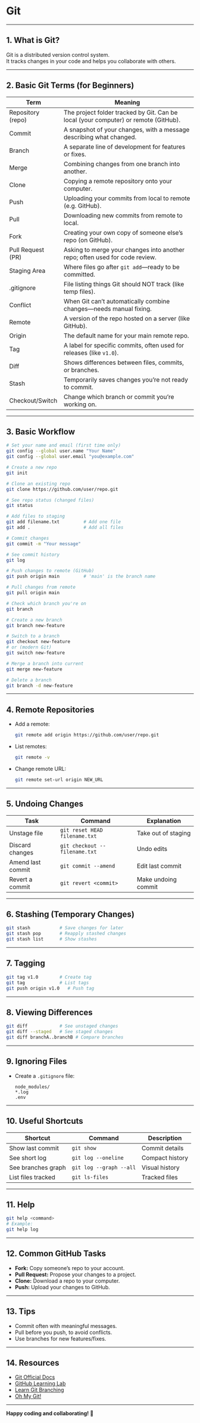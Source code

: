 # Git

---

## 1. What is Git?

Git is a distributed version control system.  
It tracks changes in your code and helps you collaborate with others.

---
## 2. Basic Git Terms (for Beginners)

| Term           | Meaning                                                                                  |
|----------------|------------------------------------------------------------------------------------------|
| Repository (repo) | The project folder tracked by Git. Can be local (your computer) or remote (GitHub).   |
| Commit         | A snapshot of your changes, with a message describing what changed.                      |
| Branch         | A separate line of development for features or fixes.                                    |
| Merge          | Combining changes from one branch into another.                                          |
| Clone          | Copying a remote repository onto your computer.                                          |
| Push           | Uploading your commits from local to remote (e.g. GitHub).                               |
| Pull           | Downloading new commits from remote to local.                                            |
| Fork           | Creating your own copy of someone else’s repo (on GitHub).                               |
| Pull Request (PR) | Asking to merge your changes into another repo; often used for code review.           |
| Staging Area   | Where files go after `git add`—ready to be committed.                                    |
| .gitignore     | File listing things Git should NOT track (like temp files).                              |
| Conflict       | When Git can’t automatically combine changes—needs manual fixing.                        |
| Remote         | A version of the repo hosted on a server (like GitHub).                                  |
| Origin         | The default name for your main remote repo.                                              |
| Tag            | A label for specific commits, often used for releases (like `v1.0`).                     |
| Diff           | Shows differences between files, commits, or branches.                                   |
| Stash          | Temporarily saves changes you’re not ready to commit.                                    |
| Checkout/Switch| Change which branch or commit you’re working on.                                         |

---

## 3. Basic Workflow

```bash
# Set your name and email (first time only)
git config --global user.name "Your Name"
git config --global user.email "you@example.com"

# Create a new repo
git init

# Clone an existing repo
git clone https://github.com/user/repo.git

# See repo status (changed files)
git status

# Add files to staging
git add filename.txt         # Add one file
git add .                    # Add all files

# Commit changes
git commit -m "Your message"

# See commit history
git log

# Push changes to remote (GitHub)
git push origin main         # 'main' is the branch name

# Pull changes from remote
git pull origin main

# Check which branch you're on
git branch

# Create a new branch
git branch new-feature

# Switch to a branch
git checkout new-feature
# or (modern Git)
git switch new-feature

# Merge a branch into current
git merge new-feature

# Delete a branch
git branch -d new-feature
```

---

## 4. Remote Repositories

- Add a remote:
  ```bash
  git remote add origin https://github.com/user/repo.git
  ```
- List remotes:
  ```bash
  git remote -v
  ```
- Change remote URL:
  ```bash
  git remote set-url origin NEW_URL
  ```

---

## 5. Undoing Changes

| Task                   | Command                        | Explanation             |
|------------------------|-------------------------------|-------------------------|
| Unstage file           | `git reset HEAD filename.txt`  | Take out of staging     |
| Discard changes        | `git checkout -- filename.txt` | Undo edits              |
| Amend last commit      | `git commit --amend`           | Edit last commit        |
| Revert a commit        | `git revert <commit>`          | Make undoing commit     |

---

## 6. Stashing (Temporary Changes)

```bash
git stash           # Save changes for later
git stash pop       # Reapply stashed changes
git stash list      # Show stashes
```

---

## 7. Tagging

```bash
git tag v1.0        # Create tag
git tag             # List tags
git push origin v1.0   # Push tag
```

---

## 8. Viewing Differences

```bash
git diff            # See unstaged changes
git diff --staged   # See staged changes
git diff branchA..branchB # Compare branches
```

---

## 9. Ignoring Files

- Create a `.gitignore` file:
  ```
  node_modules/
  *.log
  .env
  ```

---

## 10. Useful Shortcuts

| Shortcut            | Command                    | Description          |
|---------------------|---------------------------|----------------------|
| Show last commit    | `git show`                | Commit details       |
| See short log       | `git log --oneline`       | Compact history      |
| See branches graph  | `git log --graph --all`   | Visual history       |
| List files tracked  | `git ls-files`            | Tracked files        |

---

## 11. Help

```bash
git help <command>
# Example:
git help log
```

---

## 12. Common GitHub Tasks

- **Fork:** Copy someone’s repo to your account.
- **Pull Request:** Propose your changes to a project.
- **Clone:** Download a repo to your computer.
- **Push:** Upload your changes to GitHub.

---

## 13. Tips

- Commit often with meaningful messages.
- Pull before you push, to avoid conflicts.
- Use branches for new features/fixes.

---

## 14. Resources

- [Git Official Docs](https://git-scm.com/doc)
- [GitHub Learning Lab](https://lab.github.com/)
- [Learn Git Branching](https://learngitbranching.js.org/)
- [Oh My Git!](https://ohmygit.org/)

---

**Happy coding and collaborating! 🚀**
